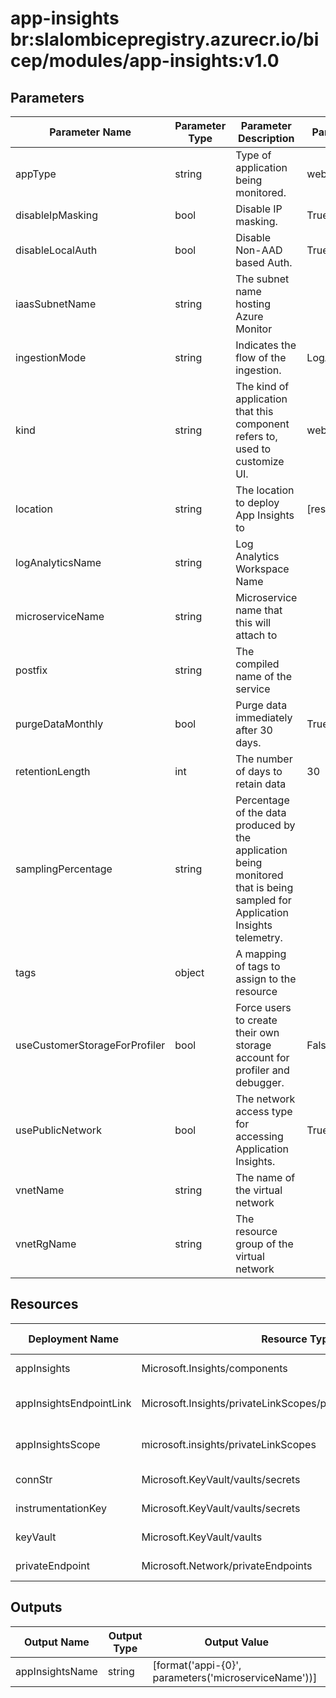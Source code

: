 # app-insights br:slalombicepregistry.azurecr.io/bicep/modules/app-insights:v1.0

## Parameters

| Parameter Name                | Parameter Type | Parameter Description                                                                                                        | Parameter DefaultValue     | Parameter AllowedValues                                                    |
| ----------------------------- | -------------- | ---------------------------------------------------------------------------------------------------------------------------- | -------------------------- | -------------------------------------------------------------------------- |
| appType                       | string         | Type of application being monitored.                                                                                         | web                        | web,other                                                                  |
| disableIpMasking              | bool           | Disable IP masking.                                                                                                          | True                       |                                                                            |
| disableLocalAuth              | bool           | Disable Non-AAD based Auth.                                                                                                  | True                       |                                                                            |
| iaasSubnetName                | string         | The subnet name hosting Azure Monitor                                                                                        |                            |                                                                            |
| ingestionMode                 | string         | Indicates the flow of the ingestion.                                                                                         | LogAnalytics               | ApplicationInsights,ApplicationInsightsWithDiagnosticSettings,LogAnalytics |
| kind                          | string         | The kind of application that this component refers to, used to customize UI.                                                 | web                        | web,ios,phone,store,java                                                   |
| location                      | string         | The location to deploy App Insights to                                                                                       | [resourceGroup().location] |                                                                            |
| logAnalyticsName              | string         | Log Analytics Workspace Name                                                                                                 |                            |                                                                            |
| microserviceName              | string         | Microservice name that this will attach to                                                                                   |                            |                                                                            |
| postfix                       | string         | The compiled name of the service                                                                                             |                            |                                                                            |
| purgeDataMonthly              | bool           | Purge data immediately after 30 days.                                                                                        | True                       |                                                                            |
| retentionLength               | int            | The number of days to retain data                                                                                            | 30                         |                                                                            |
| samplingPercentage            | string         | Percentage of the data produced by the application being monitored that is being sampled for Application Insights telemetry. |                            |                                                                            |
| tags                          | object         | A mapping of tags to assign to the resource                                                                                  |                            |                                                                            |
| useCustomerStorageForProfiler | bool           | Force users to create their own storage account for profiler and debugger.                                                   | False                      |                                                                            |
| usePublicNetwork              | bool           | The network access type for accessing Application Insights.                                                                  | True                       |                                                                            |
| vnetName                      | string         | The name of the virtual network                                                                                              |                            |                                                                            |
| vnetRgName                    | string         | The resource group of the virtual network                                                                                    |                            |                                                                            |

## Resources

| Deployment Name         | Resource Type                                                   | Resource Version   | Existing | Resource Comment |
| ----------------------- | --------------------------------------------------------------- | ------------------ | -------- | ---------------- |
| appInsights             | Microsoft.Insights/components                                   | 2020-02-02         | False    |                  |
| appInsightsEndpointLink | Microsoft.Insights/privateLinkScopes/privateEndpointConnections | 2021-07-01-preview | False    |                  |
| appInsightsScope        | microsoft.insights/privateLinkScopes                            | 2021-07-01-preview | False    |                  |
| connStr                 | Microsoft.KeyVault/vaults/secrets                               | 2022-07-01         | False    |                  |
| instrumentationKey      | Microsoft.KeyVault/vaults/secrets                               | 2022-07-01         | False    |                  |
| keyVault                | Microsoft.KeyVault/vaults                                       | 2023-02-01         | True     |                  |
| privateEndpoint         | Microsoft.Network/privateEndpoints                              | 2022-01-01         | False    |                  |

## Outputs

| Output Name     | Output Type | Output Value                                         |
| --------------- | ----------- | ---------------------------------------------------- |
| appInsightsName | string      | [format('appi-{0}', parameters('microserviceName'))] |
